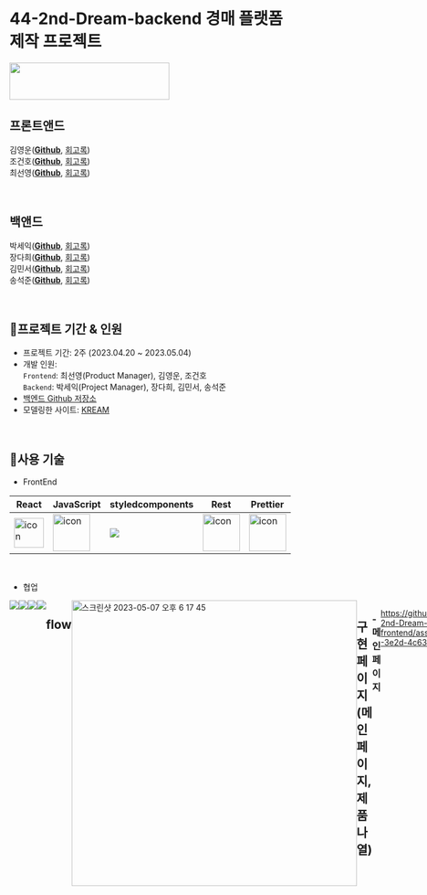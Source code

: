 # 44-2nd-Dream-backend 경매 플랫폼 제작 프로젝트

<img src=https://user-images.githubusercontent.com/121158293/236659809-3ff8df57-9fe3-4515-93da-a2581b72d309.png width="280" height="65">

<br/>

## 프론트앤드
김영운([**Github**](https://github.com/), [회고록]())<br/>
조건호([**Github**](https://github.com/), [회고록]())<br/>
최선영([**Github**](https://github.com/suny0ung), [회고록](https://note-ballpen.tistory.com/24))<br/>

<br/>

## 백앤드
박세익([**Github**](https://github.com/), [회고록](https://walwaldev.tistory.com/))<br/>
장다희([**Github**](https://github.com/walwald), [회고록](https://walwaldev.tistory.com/))<br/>
김민서([**Github**](https://github.com/), [회고록](https://walwaldev.tistory.com/))<br/>
송석준([**Github**](https://github.com/), [회고록](https://walwaldev.tistory.com/))<br/>

<br/>

## 📍프로젝트 기간 & 인원
* 프로젝트 기간: 2주 (2023.04.20 ~ 2023.05.04)   
* 개발 인원:  
  `Frontend`: 최선영(Product Manager), 김영운, 조건호 <br/>
  `Backend`: 박세익(Project Manager), 장다희, 김민서, 송석준 <br/>
* [백엔드 Github 저장소](https://github.com/wecode-bootcamp-korea/44-2nd-Dream-backend)
* 모델링한 사이트: [KREAM](https://kream.co.kr/)
<br/>

## 📍사용 기술

* FrontEnd   

 |React|JavaScript|styledcomponents|Rest|Prettier|
|---|---|---|---|---|
|<div style="display: flex; align-items: flex-start;"><img src="https://techstack-generator.vercel.app/react-icon.svg" alt="icon" width="52" height="52" /></div>| <div style="display: flex; align-items: flex-start;"><img src="https://techstack-generator.vercel.app/js-icon.svg" alt="icon" width="65" height="65" /></div>| <div style="display: flex; align-items: flex-start;"><img src="https://img.shields.io/badge/styledcomponents-DB7093?style=for-the-badge&logo=styledcomponents&logoColor=white"> </div>|<div style="display: flex; align-items: flex-start;"><img src="https://techstack-generator.vercel.app/restapi-icon.svg" alt="icon" width="65" height="65" /></div>|<div style="display: flex; align-items: flex-start;"><img src="https://techstack-generator.vercel.app/prettier-icon.svg" alt="icon" width="65" height="65" /></div>|<div style="display: flex; align-items: flex-start;"><img src="https://techstack-generator.vercel.app/docker-icon.svg" alt="icon" width="65" height="65" /></div>|<div style="display: flex; align-items: flex-start;"><img src="https://techstack-generator.vercel.app/aws-icon.svg" alt="icon" width="65" height="65" /></div>|
<br/>



</div>

* 협업 <br/>
<div style="display: flex; align-items: flex-start;">
<img src="https://img.shields.io/badge/github-181717?style=for-the-badge&logo=github&logoColor=white">
<img src="https://img.shields.io/badge/trello-0055cc?style=for-the-badge&logo=trello&logoColor=yellow">
<img src="https://img.shields.io/badge/slack-4A154B?style=for-the-badge&logo=Slack&logoColor=wihte">
<img src="https://img.shields.io/badge/notion-000000?style=for-the-badge&logo=notion&logoColor=white">
<br/>
<br/>


 ## flow
 
 <img width="500" alt="스크린샷 2023-05-07 오후 6 17 45" src="https://user-images.githubusercontent.com/121158293/236668841-92202a4a-31ab-4610-bf53-4c8b0d5229ca.png">


 ## 구현 페이지 (메인페이지, 제품나열)
  
### - 메인페이지
 
<br/> 
 
<!-- ### - Search -->
  

https://github.com/suny0ung/44-2nd-Dream-frontend/assets/121158293/4413b61f-3e2d-4c63-b2e1-44b400b5fa6f
  

 **상품 검색 :**
    <br/>
    debounce 커스텀 훅 컴포넌트를 정의하였고, 해당 훅을 사용하여 검색 컴포넌트에서 input 검색 단어 작성이 완료 되었을때 fetch API를 받아오게 구현하여 불필요한 API 사용을 줄였습니다.<br/>
    제품명, 카테고리명으로 검색이 가능하게  Fatch API를 통해 백엔드와 통신하여 해당 제품들을 모달창으로 보여주었습니다. <br/>
    modal의 boolean을 이용, 검색의 모달창과 input 검색 단어의 모달창을 구현하였고, <br/>
    input 검색 단어의 모달창을 구현할때 useRef를 사용하여 바깥 영역을 클릭하면 모달창이 꺼지게 설정하였습니다.
<!--   useDebounce 컴포넌트 훅을 정의하여, 검색창에 검색할 단어가 완성되어야 백앤드와 통신이 가능하게 구현, 불필요한 통신 횟수를 줄임. -->
 <br/>
  
 **인기상품 검색 :** 
   <br/>
   Fatch API를 통해 백엔드와 통신하여, 검색어 데이터를 역대 검색량 순으로 정렬 상위 10개의 검색어를 map 함수를 통해 보여주었습니다.
  
<br/>
  
### - 제품나열 페이지
  
https://github.com/suny0ung/44-2nd-Dream-frontend/assets/121158293/c9a427f2-0dd2-4100-bc71-4d2a65e22ea4
 

**다중필터 :**
  <br/>
  오른쪽 드롭박스 & 왼쪽 카테고리의 선택값에 따라 fetch로 받아온 필터링된 데이터를 map으로 나열되게 구현하였습니다.

<br/>

**무한스크롤 :**
  <br/>
  보여지는 화면의 최상단의 값과 화면의 보여지는 값의 합이 해당 실제 페이지의 영역보다 커지면 offset값에 추가로 보여질 아이템 값을 더해서 쿼리스트링과 Fatch함수를 통해 리랜더링되어 나열되는 상품의 수가 늘어나게 구현하혔습니다.
  </br>
